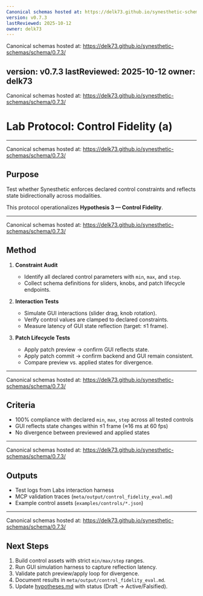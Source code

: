 ```yaml
---
Canonical schemas hosted at: https://delk73.github.io/synesthetic-schemas/schema/0.7.3/
version: v0.7.3
lastReviewed: 2025-10-12
owner: delk73
---
```

Canonical schemas hosted at: https://delk73.github.io/synesthetic-schemas/schema/0.7.3/

version: v0.7.3
lastReviewed: 2025-10-12
owner: delk73
---
Canonical schemas hosted at: https://delk73.github.io/synesthetic-schemas/schema/0.7.3/

# Lab Protocol: Control Fidelity (a)

---
Canonical schemas hosted at: https://delk73.github.io/synesthetic-schemas/schema/0.7.3/

## Purpose

Test whether Synesthetic enforces declared control constraints and reflects state bidirectionally across modalities.  

This protocol operationalizes **Hypothesis 3 — Control Fidelity**.

---
Canonical schemas hosted at: https://delk73.github.io/synesthetic-schemas/schema/0.7.3/

## Method

1. **Constraint Audit**  
   - Identify all declared control parameters with `min`, `max`, and `step`.  
   - Collect schema definitions for sliders, knobs, and patch lifecycle endpoints.  

2. **Interaction Tests**  
   - Simulate GUI interactions (slider drag, knob rotation).  
   - Verify control values are clamped to declared constraints.  
   - Measure latency of GUI state reflection (target: ≤1 frame).  

3. **Patch Lifecycle Tests**  
   - Apply patch preview → confirm GUI reflects state.  
   - Apply patch commit → confirm backend and GUI remain consistent.  
   - Compare preview vs. applied states for divergence.  

---
Canonical schemas hosted at: https://delk73.github.io/synesthetic-schemas/schema/0.7.3/

## Criteria

- 100% compliance with declared `min`, `max`, `step` across all tested controls  
- GUI reflects state changes within ≤1 frame (≈16 ms at 60 fps)  
- No divergence between previewed and applied states  

---
Canonical schemas hosted at: https://delk73.github.io/synesthetic-schemas/schema/0.7.3/

## Outputs

- Test logs from Labs interaction harness  
- MCP validation traces (`meta/output/control_fidelity_eval.md`)  
- Example control assets (`examples/controls/*.json`)  

---
Canonical schemas hosted at: https://delk73.github.io/synesthetic-schemas/schema/0.7.3/

## Next Steps

1. Build control assets with strict `min/max/step` ranges.  
2. Run GUI simulation harness to capture reflection latency.  
3. Validate patch preview/apply loop for divergence.  
4. Document results in `meta/output/control_fidelity_eval.md`.  
5. Update [hypotheses.md](../hypotheses.md) with status (Draft → Active/Falsified).